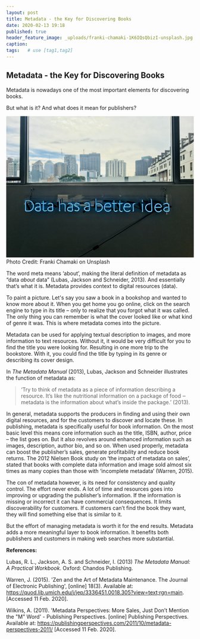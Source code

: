 ```yaml
---
layout: post
title: Metadata - the Key for Discovering Books
date: 2020-02-13 19:18
published: true
header_feature_image: _uploads/franki-chamaki-1K6IQsQbizI-unsplash.jpg
caption:
tags:   # use [tag1,tag2]
---
```

## Metadata - the Key for Discovering Books

Metadata is nowadays one of the most important elements for discovering books.

But what is it? And what does it mean for publishers?


[![Data](/_uploads/franki-chamaki-1K6IQsQbizI-unsplash.jpg)](/_uploads/franki-chamaki-1K6IQsQbizI-unsplash.jpg)
Photo Credit: Franki Chamaki on Unsplash


The word meta means ‘about’, making the literal definition of metadata as “data _about_ data” (Lubas, Jackson and Schneider, 2013). And essentially that’s what it is. Metadata provides context to digital resources (data).  

To paint a picture. Let's say you saw a book in a bookshop and wanted to know more about it. When you get home you go online, click on the search engine to type in its title – only to realize that you forgot what it was called. The only thing you can remember is what the cover looked like or what kind of genre it was. This is where metadata comes into the picture.

Metadata can be used for applying textual description to images, and more information to text resources. Without it, it would be very difficult for you to find the title you were looking for. Resulting in one more trip to the bookstore. With it, you could find the title by typing in its genre or describing its cover design.

In _The Metadata Manual_ (2013), Lubas, Jackson and Schneider illustrates the function of metadata as:

>‘Try to think of metadata as a piece of information describing a resource. It’s like the nutritional information on a package of food ‒ metadata is the information about what’s inside the package.’ (2013).

In general, metadata supports the producers in finding and using their own digital resources, and for the customers to discover and locate these. In publishing, metadata is specifically useful for book information. On the most basic level this means core information such as the title, ISBN, author, price – the list goes on. But it also revolves around enhanced information such as images, description, author bio, and so on. When used properly, metadata can boost the publisher’s sales, generate profitability and reduce book returns. The 2012 Nielsen Book study on ‘the impact of metadata on sales’, stated that books with complete data information and image sold almost six times as many copies than those with ‘incomplete metadata’ (Warren, 2015).

The con of metadata however, is its need for consistency and quality control. The effort never ends. A lot of time and resources goes into improving or upgrading the publisher’s information. If the information is missing or incorrect it can have commercial consequences. It limits discoverability for customers. If customers can’t find the book they want, they will find something else that is similar to it.

But the effort of managing metadata is worth it for the end results. Metadata adds a more meaningful layer to book information. It benefits both publishers and customers in making web searches more substantial.


**References:**

Lubas, R. L., Jackson, A. S. and Schneider, I. (2013) _The Metadata Manual: A Practical Workbook_. Oxford: Chandos Publishing.

Warren, J. (2015). 'Zen and the Art of Metadata Maintenance. The Journal of Electronic Publishing', [online] 18(3). Available at: https://quod.lib.umich.edu/j/jep/3336451.0018.305?view=text;rgn=main. [Accessed 11 Feb. 2020].

Wilkins, A. (2011). 'Metadata Perspectives: More Sales, Just Don’t Mention the "M" Word' - Publishing Perspectives. [online] Publishing Perspectives. Available at: https://publishingperspectives.com/2011/10/metadata-perspectives-2011/ [Accessed 11 Feb. 2020].
